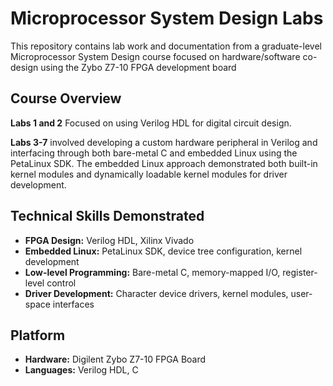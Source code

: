 # Microprocessor System Design Labs

This repository contains lab work and documentation from a graduate-level Microprocessor System Design course focused on hardware/software co-design using the Zybo Z7-10 FPGA development board

## Course Overview
 
**Labs 1 and 2** Focused on using Verilog HDL for digital circuit design.

**Labs 3-7** involved developing a custom hardware peripheral in Verilog and interfacing through both bare-metal C and embedded Linux using the PetaLinux SDK. 
The embedded Linux approach demonstrated both built-in kernel modules and dynamically loadable kernel modules for driver development.

## Technical Skills Demonstrated
- **FPGA Design:** Verilog HDL, Xilinx Vivado
- **Embedded Linux:** PetaLinux SDK, device tree configuration, kernel development
- **Low-level Programming:** Bare-metal C, memory-mapped I/O, register-level control
- **Driver Development:** Character device drivers, kernel modules, user-space interfaces

## Platform

- **Hardware:** Digilent Zybo Z7-10 FPGA Board
- **Languages:** Verilog HDL, C
